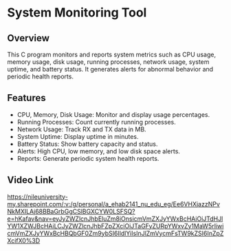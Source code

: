 # System Monitoring Tool

## Overview

This C program monitors and reports system metrics such as CPU usage, memory usage, disk usage, running processes, network usage, system uptime, and battery status. It generates alerts for abnormal behavior and periodic health reports.

## Features
- CPU, Memory, Disk Usage: Monitor and display usage percentages.
- Running Processes: Count currently running processes.
- Network Usage: Track RX and TX data in MB.
- System Uptime: Display uptime in minutes.
- Battery Status: Show battery capacity and status.
- Alerts: High CPU, low memory, and low disk space alerts.
- Reports: Generate periodic system health reports.

## Video Link
https://nileuniversity-my.sharepoint.com/:v:/g/personal/a_ehab2141_nu_edu_eg/Ee6VHXjazzNPvNkMXILAj68BBaGrbGgCSlBGXCYW0LSFSQ?e=hKafav&nav=eyJyZWZlcnJhbEluZm8iOnsicmVmZXJyYWxBcHAiOiJTdHJlYW1XZWJBcHAiLCJyZWZlcnJhbFZpZXciOiJTaGFyZURpYWxvZy1MaW5rIiwicmVmZXJyYWxBcHBQbGF0Zm9ybSI6IldlYiIsInJlZmVycmFsTW9kZSI6InZpZXcifX0%3D

